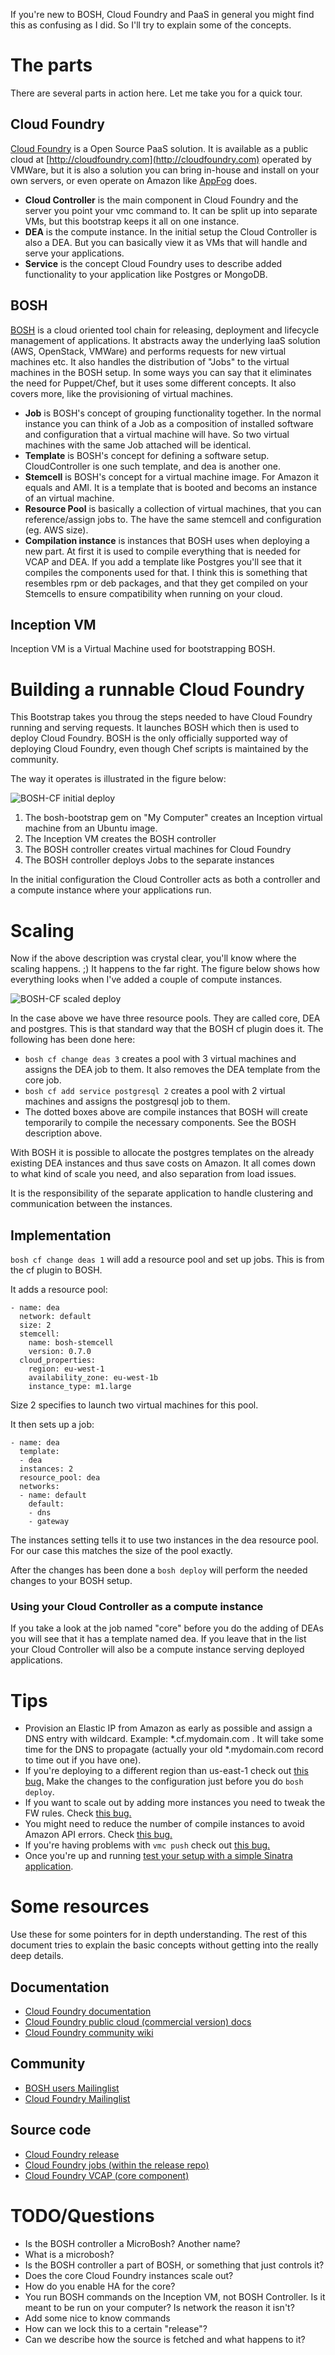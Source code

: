 If you're new to BOSH, Cloud Foundry and PaaS in general you might find this as confusing as I did. So I'll try to explain some of the concepts.

# The parts
There are several parts in action here. Let me take you for a quick tour.

## Cloud Foundry

[Cloud Foundry](http://cloudfoundry.org) is a Open Source PaaS solution. It is available as a public cloud at [http://cloudfoundry.com](http://cloudfoundry.com) operated by VMWare, but it is also a solution you can bring in-house and install on your own servers, or even operate on Amazon like [AppFog](http://appfog.com) does.

* __Cloud Controller__ is the main component in Cloud Foundry and the server you point your vmc command to. It can be split up into separate VMs, but this bootstrap keeps it all on one instance.
* __DEA__ is the compute instance. In the initial setup the Cloud Controller is also a DEA. But you can basically view it as VMs that will handle and serve your applications.
* __Service__ is the concept Cloud Foundry uses to describe added functionality to your application like Postgres or MongoDB.


## BOSH 

[BOSH](https://github.com/cloudfoundry/bosh) is a cloud oriented tool chain for releasing, deployment and lifecycle management of applications. It abstracts away the underlying IaaS solution (AWS, OpenStack, VMWare) and performs requests for new virtual machines etc. It also handles the distribution of "Jobs" to the virtual machines in the BOSH setup. In some ways you can say that it eliminates the need for Puppet/Chef, but it uses some different concepts. It also covers more, like the provisioning of virtual machines.

* __Job__ is BOSH's concept of grouping functionality together. In the normal instance you can think of a Job as a composition of installed software and configuration that a virtual machine will have. So two virtual machines with the same Job attached will be identical.
* __Template__ is BOSH's concept for defining a software setup. CloudController is one such template, and dea is another one.
* __Stemcell__ is BOSH's concept for a virtual machine image. For Amazon it equals and AMI. It is a template that is booted and becoms an instance of an virtual machine.
* __Resource Pool__ is basically a collection of virtual machines, that you can reference/assign jobs to. The have the same stemcell and configuration (eg. AWS size).
* __Compilation instance__ is instances that BOSH uses when deploying a new part. At first it is used to compile everything that is needed for VCAP and DEA. If you add a template like Postgres you'll see that it compiles the components used for that. I think this is something that resembles rpm or deb packages, and that they get compiled on your Stemcells to ensure compatibility when running on your cloud.

## Inception VM
Inception VM is a Virtual Machine used for bootstrapping BOSH.

# Building a runnable Cloud Foundry
This Bootstrap takes you throug the steps needed to have Cloud Foundry running and serving requests. It launches BOSH which then is used to deploy Cloud Foundry. BOSH is the only officially supported way of deploying Cloud Foundry, even though Chef scripts is maintained by the community.

The way it operates is illustrated in the figure below:

![BOSH-CF initial deploy](BOSH-cf-initial-create.png)

1. The bosh-bootstrap gem on "My Computer" creates an Inception virtual machine from an Ubuntu image.
2. The Inception VM creates the BOSH controller
3. The BOSH controller creates virtual machines for Cloud Foundry
4. The BOSH controller deploys Jobs to the separate instances

In the initial configuration the Cloud Controller acts as both a controller and a compute instance where your applications run.

# Scaling
Now if the above description was crystal clear, you'll know where the scaling happens. ;) It happens to the far right. The figure below shows how everything looks when I've added a couple of compute instances.

![BOSH-CF scaled deploy](BOSH-cf-scaled.png)

In the case above we have three resource pools. They are called core, DEA and postgres. This is that standard way that the BOSH cf plugin does it. The following has been done here:

* ```bosh cf change deas 3``` creates a pool with 3 virtual machines and assigns the DEA job to them. It also removes the DEA template from the core job.
* ```bosh cf add service postgresql 2``` creates a pool with 2 virtual machines and assigns the postgresql job to them.
* The dotted boxes above are compile instances that BOSH will create temporarily to compile the necessary components. See the BOSH description above.

With BOSH it is possible to allocate the postgres templates on the already existing DEA instances and thus save costs on Amazon. It all comes down to what kind of scale you need, and also separation from load issues.

It is the responsibility of the separate application to handle clustering and communication between the instances.

## Implementation

```bosh cf change deas 1``` will add a resource pool and set up jobs. This is from the cf plugin to BOSH.

It adds a resource pool:

```
- name: dea
  network: default
  size: 2
  stemcell:
    name: bosh-stemcell
    version: 0.7.0
  cloud_properties:
    region: eu-west-1
    availability_zone: eu-west-1b
    instance_type: m1.large
```

Size 2 specifies to launch two virtual machines for this pool.

It then sets up a job:

```
- name: dea
  template:
  - dea
  instances: 2
  resource_pool: dea
  networks:
  - name: default
    default:
    - dns
    - gateway
```

The instances setting tells it to use two instances in the dea resource pool. For our case this matches the size of the pool exactly.    

After the changes has been done a ```bosh deploy``` will perform the needed changes to your BOSH setup.

### Using your Cloud Controller as a compute instance

If you take a look at the job named "core" before you do the adding of DEAs you will see that it has a template named dea. If you leave that in the list your Cloud Controller will also be a compute instance serving deployed applications.

# Tips

* Provision an Elastic IP from Amazon as early as possible and assign a DNS entry with wildcard. Example: *.cf.mydomain.com . It will take some time for the DNS to propagate (actually your old *.mydomain.com record to time out if you have one).
* If you're deploying to a different region than us-east-1 check out [this bug.](https://github.com/StarkAndWayne/bosh-cloudfoundry/issues/100) Make the changes to the configuration just before you do ```bosh deploy```.
* If you want to scale out by adding more instances you need to tweak the FW rules. Check [this bug.](https://github.com/StarkAndWayne/bosh-cloudfoundry/issues/112)
* You might need to reduce the number of compile instances to avoid Amazon API errors. Check [this bug.](https://github.com/StarkAndWayne/bosh-cloudfoundry/issues/111)
* If you're having problems with ```vmc push``` check out [this bug.](https://github.com/StarkAndWayne/bosh-cloudfoundry/issues/49)
* Once you're up and running [test your setup with a simple Sinatra application](http://docs.cloudfoundry.com/tools/vmc/installing-vmc.html#creating-a-simple-sinatra-application).

# Some resources

Use these for some pointers for in depth understanding. The rest of this document tries to explain the basic concepts without getting into the really deep details.

## Documentation

* [Cloud Foundry documentation](http://cloudfoundry.github.com/)
* [Cloud Foundry public cloud (commercial version) docs](http://docs.cloudfoundry.com/getting-started.html)
* [Cloud Foundry community wiki](https://github.com/mrdavidlaing/cf-docs-contrib/wiki)

## Community

* [BOSH users Mailinglist](https://groups.google.com/a/cloudfoundry.org/forum/#!forum/bosh-users)
* [Cloud Foundry Mailinglist](https://groups.google.com/a/cloudfoundry.org/forum/#!forum/vcap-dev)

## Source code

* [Cloud Foundry release](https://github.com/cloudfoundry/cf-release)
* [Cloud Foundry jobs (within the release repo)](https://github.com/cloudfoundry/cf-release/tree/master/jobs)
* [Cloud Foundry VCAP (core component)](https://github.com/cloudfoundry/vcap)

# TODO/Questions

* Is the BOSH controller a MicroBosh? Another name?
* What is a microbosh?
* Is the BOSH controller a part of BOSH, or something that just controls it?
* Does the core Cloud Foundry instances scale out?
* How do you enable HA for the core?
* You run BOSH commands on the Inception VM, not BOSH Controller. Is it meant to be run on your computer? Is network the reason it isn't?
* Add some nice to know commands
* How can we lock this to a certain "release"?
* Can we describe how the source is fetched and what happens to it?
